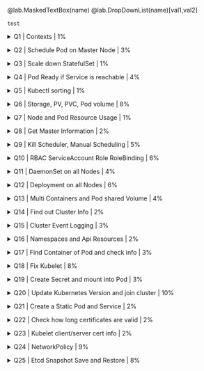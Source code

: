@lab.MaskedTextBox(name)
@lab.DropDownList(name)[val1,val2]


```PowerShell-linenums
test
  ```
  
  
<details><summary> Q1 | Contexts | 1% </summary><p>
  
  ![q1](../images/q1.png) </p> </details>

<details><summary> Q2 | Schedule Pod on Master Node | 3% </summary><p>

  ![q2a](../images/q2a.png) ![q2b](../images/q2b.png)</p> </details>

<details><summary> Q3 | Scale down StatefulSet | 1% </summary><p>

  ![q3](../images/q3.png) </p> </details>

<details><summary> Q4 | Pod Ready if Service is reachable | 4% </summary><p>

  ![q4a](../images/q4a.png) ![q4b](../images/q4b.png)</p> </details>

<details><summary> Q5 | Kubectl sorting | 1% </summary><p>

  ![q5](../images/q5.png) </p> </details>

<details><summary> Q6 | Storage, PV, PVC, Pod volume | 8% </summary><p>

  ![q6a](../images/q6a.png) ![q6b](../images/q6b.png)</p> </details>

<details><summary> Q7 | Node and Pod Resource Usage | 1% </summary><p>

  ![q7](../images/q7.png) </p> </details>

<details><summary> Q8 | Get Master Information | 2% </summary><p>

  ![q8a](../images/q8a.png) ![q8b](../images/q8b.png) </p> </details>

<details><summary> Q9 | Kill Scheduler, Manual Scheduling | 5% </summary><p>

  ![q9a](../images/q9a.png) ![q9b](../images/q9b.png) ![q9c](../images/q9c.png)</p> </details>

<details><summary> Q10 | RBAC ServiceAccount Role RoleBinding | 6% </summary><p>

  ![q10a](../images/q10a.png) ![q10b](../images/q10b.png)</p> </details>

<details><summary> Q11 | DaemonSet on all Nodes | 4% </summary><p>

  ![q11a](../images/q11a.png) ![q11b](../images/q11b.png)</p> </details>

<details><summary> Q12 | Deployment on all Nodes | 6% </summary><p>

  ![q12a](../images/q12a.png) ![q12b](../images/q12b.png) ![q12c](../images/q12c.png)</p> </details>

<details><summary> Q13 | Multi Containers and Pod shared Volume | 4% </summary><p>

  ![q13a](../images/q13a.png) ![q13b](../images/q13b.png)</p> </details>

<details><summary> Q14 | Find out Cluster Info | 2% </summary><p>

  ![q14a](../images/q14a.png) ![q14b](../images/q14b.png)</p> </details>

<details><summary> Q15 | Cluster Event Logging | 3% </summary><p>

  ![q15](../images/q15.png) </p> </details>

<details><summary> Q16 | Namespaces and Api Resources | 2% </summary><p>

  ![q16a](../images/q16a.png) ![q6b](../images/q16b.png)</p> </details>

<details><summary> Q17 | Find Container of Pod and check info | 3% </summary><p>

  ![q17a](../images/q17.png)</p> </details>

<details><summary> Q18 | Fix Kubelet | 8% </summary><p>

  ![q18a](../images/q18a.png) ![q18b](../images/q18b.png) </p> </details>

<details><summary> Q19 | Create Secret and mount into Pod | 3% </summary><p>

  ![q19a](../images/q19a.png) ![q19b](../images/q19b.png)</p> </details>

<details><summary> Q20 | Update Kubernetes Version and join cluster | 10% </summary><p>

  ![q20a](../images/q20a.png) ![q20b](../images/q20b.png) ![q20c](../images/q20c.png)</p> </details>

<details><summary> Q21 | Create a Static Pod and Service | 2% </summary><p>

  ![q21a](../images/q21a.png) ![q21b](../images/q21b.png)</p> </details>

<details><summary> Q22 | Check how long certificates are valid | 2% </summary><p>

  ![q22](../images/q22.png) </p> </details>

<details><summary> Q23 | Kubelet client/server cert info | 2% </summary><p>

  ![q23](../images/q23.png) </p> </details>

<details><summary> Q24 | NetworkPolicy | 9% </summary><p>

  ![q24a](../images/q24a.png) ![q24b](../images/q24b.png)</p> </details>

<details><summary> Q25 | Etcd Snapshot Save and Restore | 8% </summary><p>

  ![q25a](../images/q25a.png) ![q25b](../images/q25b.png) ![q25c](../images/q25c.png)</p> </details>
